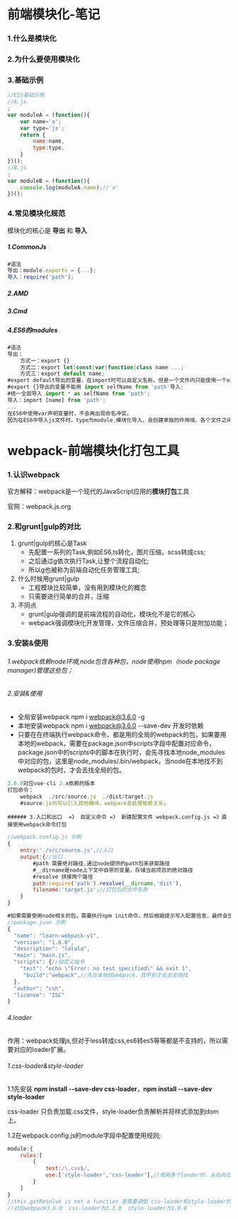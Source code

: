 # 前端模块化-笔记

### 1.什么是模块化



### 2.为什么要使用模块化



### 3.基础示例

```js
//ES5基础示例
//A.js
;
var moduleA = (function(){
	var name='a';
	var type='js';
	return {
		name:name,
		type:type,
	}
})();
//B.js
;
var moduleB = (function(){
	console.log(moduleA.name);//'a'
})();
```

### 4.常见模块化规范

模块化的核心是 **导出** 和 **导入**

##### 1.CommonJs

```js
#语法
导出：module.exports = {...};
导入：require('path');
```

##### 2.AMD

##### 3.Cmd

##### 4.ES6的modules

```js
#语法
导出：
	方式一：export {}
	方式二：export let|const|var|function|class name ...;
    方式三：export default name;
#export default导出的变量，在import时可以自定义名称，但是一个文件内只能使用一个export default;
#export {}导出的变量不能用 import selfName from 'path'导入;
#统一全部导入 import * as selfName from 'path';
导入：import [name] from 'path';
...
在ES6中使用var声明变量时，不会再出现命名冲突。
因为在ES6中导入js文件时，type为module,模块化导入，会创建单独的作用域，各个文件之间的作用域就不会有冲突。
```

# webpack-前端模块化打包工具

### 1.认识webpack

官方解释：webpack是一个现代的JavaScript应用的**模块打包**工具

官网：webpack.js.org

### 2.和grunt|gulp的对比

1. grunt|gulp的核心是Task
   - 先配置一系列的Task,例如ES6,ts转化，图片压缩，scss转成css;
   - 之后通过g依次执行Task,让整个流程自动化;
   - 所以g也被称为前端自动化任务管理工具;
2. 什么时候用grunt|gulp
   - 工程模块比较简单，没有用到模块化的概念
   - 只需要进行简单的合并，压缩
3. 不同点
   - grunt|gulp强调的是前端流程的自动化，模块化不是它的核心
   - webpack强调模块化开发管理，文件压缩合并，预处理等只是附加功能；

### 3.安装&使用

###### 1.webpack依赖node环境,node包含各种包，node使用npm（node package manager)管理这些包；

###### 2.安装&使用

- 全局安装webpack  npm i webpack@3.6.0 -g
- 本地安装webpack  npm i webpack@3.6.0 --save-dev  开发时依赖
- 只要在在终端执行webpack命令，都是用的全局的webpack的包，如果要用本地的webpack，需要在package.json中scripts字段中配置对应命令，package.json中的scripts中的脚本在执行时，会先寻找本地node_modules中对应的包，这里是node_modules/.bin/webpack，当node在本地找不到webpack的包时，才会去找全局的包。

```js
3.6.0对应vue-cli 2.x依赖的版本
打包命令：
	webpack  ./src/source.js  ./dist/target.js
	#source.js内可以引入其他模块，webpack会处理依赖关系;
```

	###### 3.入口和出口  =》 自定义命令 =》 新建配置文件 webpack.config.js =》直接使用webpack命令打包

```js
//webpack.config.js 示例
{
	entry:'./src/source.js',//入口
	output:{//出口
        #path 需要绝对路径,通过node提供的path包来获取路径
        #__dirname是node上下文中自带的变量，存储当前项目的绝对路径
        #resolve 拼接两个路径
        path:require('path').resolve(__dirname,'dist'),
        filename:'target.js';//打包后的文件名称
    }
}

#如果需要使用node相关的包，需要执行npm init命令，然后根据提示写入配置信息，最终会生成package.json文件
//package.json 示例
{
  "name": "learn-webpack-v1",
  "version": "1.0.0",
  "description": "lalala",
  "main": "main.js",
  "scripts": {//自定义指令
    "test": "echo \"Error: no test specified\" && exit 1",
     "build":"webpack",//先在本地找webpack，找不到才会去全局找
  },
  "author": "csh",
  "license": "ISC"
}
```

###### 4.loader

​	作用：webpack处理js,但对于less转成css,es6转es5等等都是不支持的，所以需要对应的loader扩展。

###### 1.css-loader&style-loader

1.1先安装 **npm install --save-dev css-loader**，**npm install --save-dev style-loader**

css-loader 只负责加载.css文件，style-loader负责解析并将样式添加到dom上。

1.2在webpack.config.js的module字段中配置使用规则;

```js
module:{
    rules:[
		{
        	test:/\.css$/,
        	use:['style-loader','css-loader'],//使用多个loader时，从右向左读
    	}
	]
}
//this.getResolve is not a function 是需要调低 css-loader和style-loader的版本
//对应webpack3.6.0  css-loader为3.3.0  style-loader为1.0.0
```







